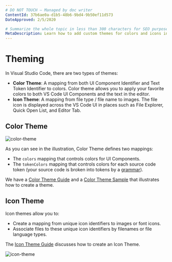 ```yaml
---
# DO NOT TOUCH — Managed by doc writer
ContentId: 37b6ae0a-d1b5-48b6-9bd4-9b50ef11d573
DateApproved: 2/5/2020

# Summarize the whole topic in less than 300 characters for SEO purpose
MetaDescription: Learn how to add custom themes for colors and icons in Visual Studio Code.
---
```


# Theming

In Visual Studio Code, there are two types of themes:

- **Color Theme**: A mapping from both UI Component Identifier and Text Token Identifier to colors. Color theme allows you to apply your favorite colors to both VS Code UI Components and the text in the editor.
- **Icon Theme**: A mapping from file type / file name to images. The file icon is displayed across the VS Code UI in places such as File Explorer, Quick Open List, and Editor Tab.

## Color Theme

![color-theme](images/theming/color-theme.png)

As you can see in the illustration, Color Theme defines two mappings:

- The `colors` mapping that controls colors for UI Components.
- The `tokenColors` mapping that controls colors for each source code token (your source code is broken into tokens by a [grammar](/api/language-extensions/syntax-highlight-guide)).

We have a [Color Theme Guide](/api/extension-guides/color-theme) and a [Color Theme Sample](https://github.com/Microsoft/vscode-extension-samples/tree/master/theme-sample) that illustrates how to create a theme.

## Icon Theme

Icon themes allow you to:

- Create a mapping from unique icon identifiers to images or font icons.
- Associate files to these unique icon identifiers by filenames or file language types.

The [Icon Theme Guide](/api/extension-guides/icon-theme) discusses how to create an Icon Theme.

![icon-theme](images/theming/icon-theme.png)
